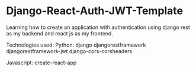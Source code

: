 # Django-React-Auth-JWT-Template

Learning how to create an application with authentication using django rest as my backend and react js as my frontend.

Technologies used:
Python:
  django
  djangorestframework
  djangorestframework-jwt
  django-cors-corsheaders


Javascript:
create-react-app
